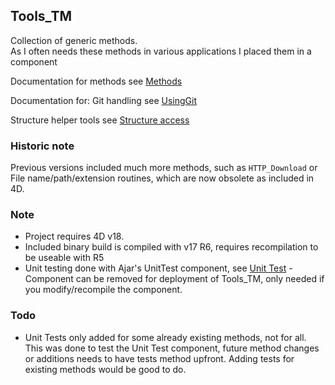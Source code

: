 ## Tools_TM

Collection of generic methods.  
As I often needs these methods in various applications I placed them in a component  

Documentation for methods see [Methods](Project/Sources/Documentation)

Documentation for:
Git handling see [UsingGit](Documentation/UsingGit.md)

Structure helper tools see [Structure access](Documentation/Structure.md)

### Historic note

Previous versions included much more methods, such as `HTTP_Download` or File name/path/extension routines, which are now obsolete as included in 4D.

### Note

* Project requires 4D v18.
* Included binary build is compiled with v17 R6, requires recompilation to be useable with R5
* Unit testing done with Ajar's UnitTest component, see [Unit Test](https://ch-de.4d.com/ajtoolsunittest) - Component can be removed for deployment of Tools_TM, only needed if you modify/recompile the component.

### Todo

* Unit Tests only added for some already existing methods, not for all. This was done to test the Unit Test component, future method changes or additions needs to have tests method upfront. Adding tests for existing methods would be good to do.
